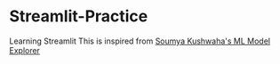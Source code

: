 # Streamlit-Practice
Learning Streamlit
This is inspired from [Soumya Kushwaha's ML Model Explorer](https://github.com/Soumya-Kushwaha/ML-Model-Explorer/tree/main)
